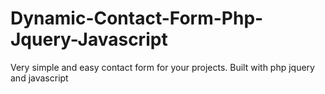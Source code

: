 # Dynamic-Contact-Form-Php-Jquery-Javascript
Very simple and easy contact form for your projects. Built with php jquery and javascript
